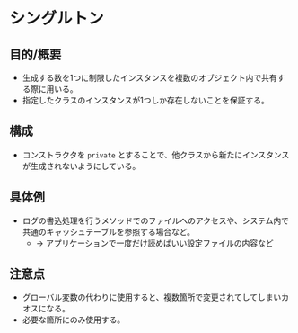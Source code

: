 # シングルトン
## 目的/概要
* 生成する数を1つに制限したインスタンスを複数のオブジェクト内で共有する際に用いる。
* 指定したクラスのインスタンスが1つしか存在しないことを保証する。

## 構成
* コンストラクタを `private` とすることで、他クラスから新たにインスタンスが生成されないようにしている。

## 具体例
* ログの書込処理を行うメソッドでのファイルへのアクセスや、システム内で共通のキャッシュテーブルを参照する場合など。
  * → アプリケーションで一度だけ読めばいい設定ファイルの内容など

## 注意点
* グローバル変数の代わりに使用すると、複数箇所で変更されてしてしまいカオスになる。
* 必要な箇所にのみ使用する。